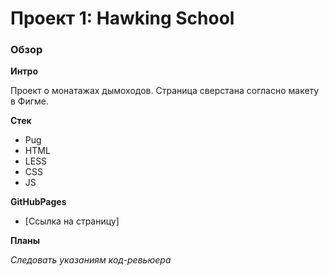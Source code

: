 # Проект 1: Hawking School

### Обзор

**Интро**

Проект о монатажах дымоходов.
Страница сверстана согласно макету в Фигме. 

**Стек**
- Pug
- HTML
- LESS
- CSS
- JS

**GitHubPages**

* [Ссылка на страницу]

**Планы**

*Следовать указаниям код-ревьюера*
